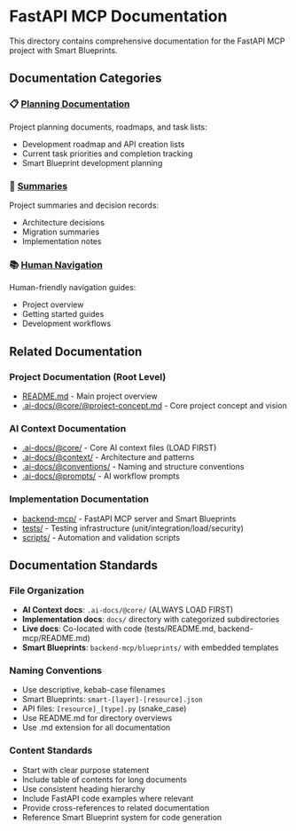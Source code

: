 # FastAPI MCP Documentation

This directory contains comprehensive documentation for the FastAPI MCP project with Smart Blueprints.

## Documentation Categories

### 📋 [Planning Documentation](./planning/)
Project planning documents, roadmaps, and task lists:
- Development roadmap and API creation lists
- Current task priorities and completion tracking
- Smart Blueprint development planning

### 📄 [Summaries](./summaries/)
Project summaries and decision records:
- Architecture decisions
- Migration summaries
- Implementation notes

### 📚 [Human Navigation](./human-navigation/)
Human-friendly navigation guides:
- Project overview
- Getting started guides
- Development workflows

## Related Documentation

### Project Documentation (Root Level)
- [README.md](../README.md) - Main project overview
- [.ai-docs/@core/@project-concept.md](../.ai-docs/@core/@project-concept.md) - Core project concept and vision

### AI Context Documentation
- [.ai-docs/@core/](../.ai-docs/@core/) - Core AI context files (LOAD FIRST)
- [.ai-docs/@context/](../.ai-docs/@context/) - Architecture and patterns
- [.ai-docs/@conventions/](../.ai-docs/@conventions/) - Naming and structure conventions
- [.ai-docs/@prompts/](../.ai-docs/@prompts/) - AI workflow prompts

### Implementation Documentation
- [backend-mcp/](../backend-mcp/) - FastAPI MCP server and Smart Blueprints
- [tests/](../tests/) - Testing infrastructure (unit/integration/load/security)
- [scripts/](../scripts/) - Automation and validation scripts

## Documentation Standards

### File Organization
- **AI Context docs**: `.ai-docs/@core/` (ALWAYS LOAD FIRST)
- **Implementation docs**: `docs/` directory with categorized subdirectories
- **Live docs**: Co-located with code (tests/README.md, backend-mcp/README.md)
- **Smart Blueprints**: `backend-mcp/blueprints/` with embedded templates

### Naming Conventions
- Use descriptive, kebab-case filenames
- Smart Blueprints: `smart-[layer]-[resource].json`
- API files: `[resource]_[type].py` (snake_case)
- Use README.md for directory overviews
- Use .md extension for all documentation

### Content Standards
- Start with clear purpose statement
- Include table of contents for long documents
- Use consistent heading hierarchy
- Include FastAPI code examples where relevant
- Provide cross-references to related documentation
- Reference Smart Blueprint system for code generation
